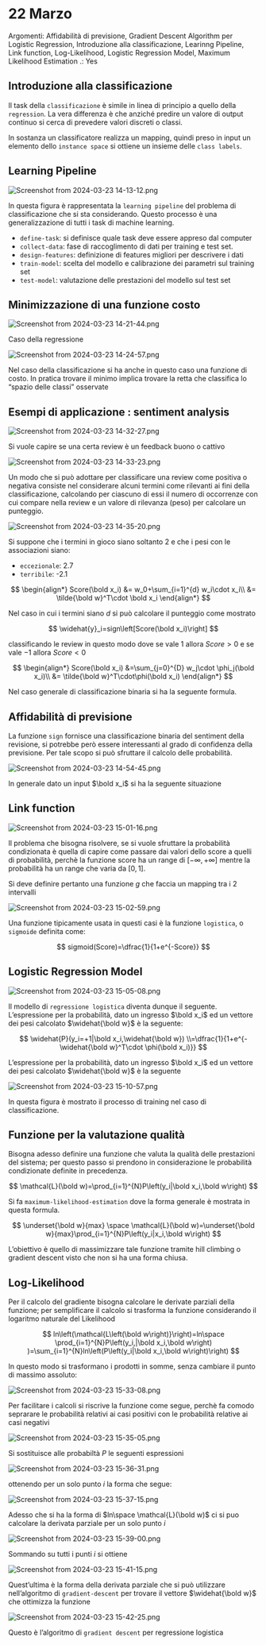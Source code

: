 # 22 Marzo

Argomenti: Affidabilità di previsione, Gradient Descent Algorithm per Logistic Regression, Introduzione alla classificazione, Learinng Pipeline, Link function, Log-Likelihood, Logistic Regression Model, Maximum Likelihood Estimation
.: Yes

## Introduzione alla classificazione

Il task della `classificazione` è simile in linea di principio a quello della `regression`. La vera differenza è che anziché predire un valore di output continuo si cerca di prevedere valori discreti o classi.

In sostanza un classificatore realizza un mapping, quindi preso in input un elemento dello `instance space` si ottiene un insieme delle `class labels`.

## Learning Pipeline

![Screenshot from 2024-03-23 14-13-12.png](Screenshot_from_2024-03-23_14-13-12.png)

In questa figura è rappresentata la `learning pipeline` del problema di classificazione che si sta considerando. Questo processo è una generalizzazione di tutti i task di machine learning.

- `define-task`: si definisce quale task deve essere appreso dal computer
- `collect-data`: fase di raccoglimento di dati per training e test set.
- `design-features`:  definizione di features migliori per descrivere i dati
- `train-model`: scelta del modello e calibrazione dei parametri sul training set
- `test-model`:  valutazione delle prestazioni del modello sul test set

## Minimizzazione di una funzione costo

![Screenshot from 2024-03-23 14-21-44.png](Screenshot_from_2024-03-23_14-21-44.png)

Caso della regressione

![Screenshot from 2024-03-23 14-24-57.png](Screenshot_from_2024-03-23_14-24-57.png)

Nel caso della classificazione si ha anche in questo caso una funzione di costo. In pratica trovare il minimo implica trovare la retta che classifica lo “spazio delle classi” osservate

## Esempi di applicazione : sentiment analysis

![Screenshot from 2024-03-23 14-32-27.png](Screenshot_from_2024-03-23_14-32-27.png)

Si vuole capire se una certa review è un feedback buono o cattivo

![Screenshot from 2024-03-23 14-33-23.png](Screenshot_from_2024-03-23_14-33-23.png)

Un modo che si può adottare per classificare una review come positiva o negativa consiste nel considerare alcuni termini come rilevanti ai fini della classificazione, calcolando per ciascuno di essi il numero di occorrenze con cui compare nella review e un valore di rilevanza (peso) per calcolare un punteggio.

![Screenshot from 2024-03-23 14-35-20.png](Screenshot_from_2024-03-23_14-35-20.png)

Si suppone che i termini in gioco siano soltanto 2 e che i pesi con le associazioni siano:

- `eccezionale`: 2.7
- `terribile`: -2.1

$$
\begin{align*}
 Score(\bold x_i) &= w_0+\sum_{i=1}^{d} w_i\cdot x_i\\
  &= \tilde{\bold w}^T\cdot \bold x_i
\end{align*}
$$

Nel caso in cui i termini siano $d$ si può calcolare il punteggio come mostrato

$$
\widehat{y}_i=sign\left[Score(\bold x_i)\right]
$$

classificando le review in questo modo dove se vale $1$ allora $Score>0$ e se vale $-1$ allora $Score<0$

$$
\begin{align*}
 Score(\bold x_i) &=\sum_{j=0}^{D} w_j\cdot \phi_j(\bold x_i)\\
  &= \tilde{\bold w}^T\cdot\phi(\bold x_i)
\end{align*}
$$

Nel caso generale di classificazione binaria si ha la seguente formula.

## Affidabilità di previsione

La funzione `sign` fornisce una classificazione binaria del sentiment della revisione, si potrebbe però essere interessanti al grado di confidenza della previsione. Per tale scopo si può sfruttare il calcolo delle probabilità. 

![Screenshot from 2024-03-23 14-54-45.png](Screenshot_from_2024-03-23_14-54-45.png)

In generale dato un input $\bold x_i$ si ha la seguente situazione

## Link function

![Screenshot from 2024-03-23 15-01-16.png](Screenshot_from_2024-03-23_15-01-16.png)

Il problema che bisogna risolvere, se si vuole sfruttare la probabilità condizionata è quella di capire come passare dai valori dello score a quelli di probabilità, perchè la funzione score ha un range di $\left[-\infty,+\infty\right]$ mentre la probabilità ha un range che varia da $\left[0,1\right]$.

Si deve definire pertanto una funzione $g$ che faccia un mapping tra i 2 intervalli

![Screenshot from 2024-03-23 15-02-59.png](Screenshot_from_2024-03-23_15-02-59.png)

Una funzione tipicamente usata in questi casi è la funzione `logistica`, o `sigmoide` definita come:

$$
sigmoid(Score)=\dfrac{1}{1+e^{-Score}}
$$

## Logistic Regression Model

![Screenshot from 2024-03-23 15-05-08.png](Screenshot_from_2024-03-23_15-05-08.png)

Il modello di `regressione logistica` diventa dunque il seguente. L’espressione per la probabilità, dato un ingresso $\bold x_i$ ed un vettore dei pesi calcolato $\widehat{\bold w}$ è la seguente:

$$
\widehat{P}(y_i=+1|\bold x_i,\widehat{\bold w})
\\=\dfrac{1}{1+e^{-\widehat{\bold w}^T\cdot \phi(\bold x_i)}}
$$

L’espressione per la probabilità, dato un ingresso $\bold x_i$ ed un vettore dei pesi calcolato $\widehat{\bold w}$ è la seguente

![Screenshot from 2024-03-23 15-10-57.png](Screenshot_from_2024-03-23_15-10-57.png)

In questa figura è mostrato il processo di training nel caso di classificazione.

## Funzione per la valutazione qualità

Bisogna adesso definire una funzione che valuta la qualità delle prestazioni del sistema; per questo passo si prendono in considerazione le probabilità condizionate definite in precedenza.

$$
\mathcal{L}(\bold w)=\prod_{i=1}^{N}P\left(y_i|\bold x_i,\bold w\right)
$$

Si fa `maximum-likelihood-estimation` dove la forma generale è mostrata in questa formula.

$$
\underset{\bold w}{max}
\space \mathcal{L}(\bold w)=\underset{\bold w}{max}\prod_{i=1}^{N}P\left(y_i|x_i,\bold w\right)
$$

L’obiettivo è quello di massimizzare tale funzione tramite hill climbing o gradient descent visto che non si ha una forma chiusa.

## Log-Likelihood

Per il calcolo del gradiente bisogna calcolare le derivate parziali della funzione; per semplificare il calcolo si trasforma la funzione considerando il logaritmo naturale del Likelihood

$$
ln\left(\mathcal{L\left(\bold w\right)}\right)=ln\space \prod_{i=1}^{N}P\left(y_i,|\bold x_i,\bold w\right)
)=\sum_{i=1}^{N}ln\left(P\left(y_i|\bold x_i,\bold w\right)\right)
$$

In questo modo si trasformano i prodotti in somme, senza cambiare il punto di massimo assoluto:

![Screenshot from 2024-03-23 15-33-08.png](Screenshot_from_2024-03-23_15-33-08.png)

Per facilitare i calcoli si riscrive la funzione come segue, perchè fa comodo seprarare le probabilità relativi ai casi positivi con le probabilità relative ai casi negativi

![Screenshot from 2024-03-23 15-35-05.png](Screenshot_from_2024-03-23_15-35-05.png)

Si sostituisce alle probabiltà $P$ le seguenti espressioni

![Screenshot from 2024-03-23 15-36-31.png](Screenshot_from_2024-03-23_15-36-31.png)

ottenendo per un solo punto $i$ la forma che segue:

![Screenshot from 2024-03-23 15-37-15.png](Screenshot_from_2024-03-23_15-37-15.png)

Adesso che si ha la forma di $ln\space \mathcal{L}(\bold w)$ ci si puo calcolare la derivata parziale per un solo punto $i$

![Screenshot from 2024-03-23 15-39-00.png](Screenshot_from_2024-03-23_15-39-00.png)

Sommando su tutti i punti $i$ si ottiene 

![Screenshot from 2024-03-23 15-41-15.png](Screenshot_from_2024-03-23_15-41-15.png)

Quest’ultima è la forma della derivata parziale che si può utilizzare nell’algoritmo di `gradient-descent` per trovare il vettore $\widehat{\bold w}$ che ottimizza la funzione

![Screenshot from 2024-03-23 15-42-25.png](Screenshot_from_2024-03-23_15-42-25.png)

Questo è l’algoritmo di `gradient descent` per regressione logistica